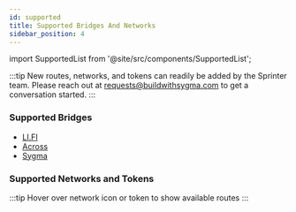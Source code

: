 ```yaml
---
id: supported
title: Supported Bridges And Networks
sidebar_position: 4
---
```


import SupportedList from '@site/src/components/SupportedList';

:::tip
New routes, networks, and tokens can readily be added by the Sprinter team. Please reach out at [requests@buildwithsygma.com](mailto:requests@buildwithsygma.com) to get a conversation started. 
:::

### Supported Bridges

 * [LI.FI](https://li.fi/)
 * [Across](https://across.to/)
 * [Sygma](https://buildwithsygma.com)

### Supported Networks and Tokens

:::tip
Hover over network icon or token to show available routes
:::

<SupportedList />